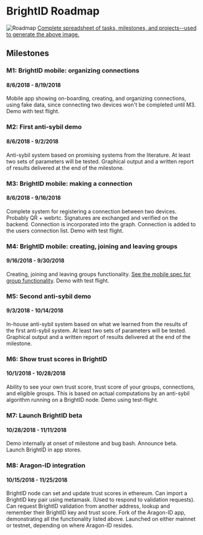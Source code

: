 # BrightID Roadmap

![Roadmap](https://docs.google.com/spreadsheets/d/e/2PACX-1vSTQ4JbFuExdItDOCGGiatfcHnwK4XGjQUe5UO0B9cNoKPaSirYBZDmZUWWJ0PY4GgWJLrnp40dRMIg/pubchart?oid=629651607&format=image)
[Complete spreadsheet of tasks, milestones, and projects--used to generate the above image.](https://docs.google.com/spreadsheets/d/e/2PACX-1vSTQ4JbFuExdItDOCGGiatfcHnwK4XGjQUe5UO0B9cNoKPaSirYBZDmZUWWJ0PY4GgWJLrnp40dRMIg/pubhtml)

## Milestones

### M1: BrightID mobile: organizing connections
#### 8/6/2018 - 8/19/2018

Mobile app showing on-boarding, creating, and organizing connections, using fake data, since connecting two devices won't be completed until M3. Demo with test flight.

### M2: First anti-sybil demo
#### 8/6/2018 - 9/2/2018

Anti-sybil system based on promising systems from the literature. At least two sets of parameters will be tested. Graphical output and a written report of results delivered at the end of the milestone.

### M3: BrightID mobile: making a connection
#### 8/6/2018 - 9/16/2018

Complete system for registering a connection between two devices. Probably QR + webrtc. Signatures are exchanged and verified on the backend. Connection is incorporated into the graph. Connection is added to the users connection list. Demo with test flight.
 
### M4: BrightID mobile: creating, joining and leaving groups
#### 9/16/2018 - 9/30/2018

Creating, joining and leaving groups functionality. [See the mobile spec for group functionality](https://github.com/BrightID/BrightID/wiki/BrightID---Full-Mobile-Spec#groups). Demo with test flight.

### M5: Second anti-sybil demo
#### 9/3/2018 - 10/14/2018

In-house anti-sybil system based on what we learned from the results of the first anti-sybil system. At least two sets of parameters will be tested. Graphical output and a written report of results delivered at the end of the milestone.

### M6: Show trust scores in BrightID
#### 10/1/2018 - 10/28/2018

Ability to see your own trust score, trust score of your groups, connections, and eligible groups. This is based on actual computations by an anti-sybil algorithm running on a BrightID node. Demo using test-flight.

### M7: Launch BrightID beta
#### 10/28/2018 - 11/11/2018

Demo internally at onset of milestone and bug bash. Announce beta. Launch BrightID in app stores.

### M8: Aragon-ID integration
#### 10/15/2018 - 11/25/2018

BrightID node can set and update trust scores in ethereum. Can import a BrightID key pair using metamask. (Used to respond to validation requests). Can request BrightID validation from another address, lookup and remember their BrightID key and trust score. Fork of the Aragon-ID app, demonstrating all the functionality listed above. Launched on either mainnet or testnet, depending on where Aragon-ID resides.
